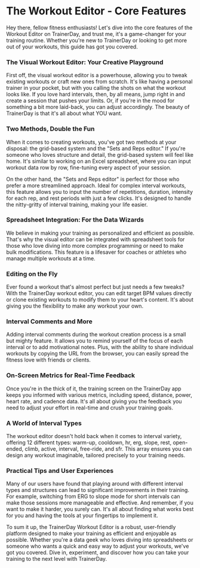 # The Workout Editor - Core Features

Hey there, fellow fitness enthusiasts! Let's dive into the core features of the Workout Editor on TrainerDay, and trust me, it's a game-changer for your training routine. Whether you're new to TrainerDay or looking to get more out of your workouts, this guide has got you covered.

### The Visual Workout Editor: Your Creative Playground

First off, the visual workout editor is a powerhouse, allowing you to tweak existing workouts or craft new ones from scratch. It's like having a personal trainer in your pocket, but with you calling the shots on what the workout looks like. If you love hard intervals, then, by all means, jump right in and create a session that pushes your limits. Or, if you're in the mood for something a bit more laid-back, you can adjust accordingly. The beauty of TrainerDay is that it's all about what YOU want.

### Two Methods, Double the Fun

When it comes to creating workouts, you've got two methods at your disposal: the grid-based system and the "Sets and Reps editor." If you're someone who loves structure and detail, the grid-based system will feel like home. It's similar to working on an Excel spreadsheet, where you can input workout data row by row, fine-tuning every aspect of your session.

On the other hand, the "Sets and Reps editor" is perfect for those who prefer a more streamlined approach. Ideal for complex interval workouts, this feature allows you to input the number of repetitions, duration, intensity for each rep, and rest periods with just a few clicks. It's designed to handle the nitty-gritty of interval training, making your life easier.

### Spreadsheet Integration: For the Data Wizards

We believe in making your training as personalized and efficient as possible. That's why the visual editor can be integrated with spreadsheet tools for those who love diving into more complex programming or need to make bulk modifications. This feature is a lifesaver for coaches or athletes who manage multiple workouts at a time.

### Editing on the Fly

Ever found a workout that's almost perfect but just needs a few tweaks? With the TrainerDay workout editor, you can edit target BPM values directly or clone existing workouts to modify them to your heart's content. It's about giving you the flexibility to make any workout your own.

### Interval Comments and More

Adding interval comments during the workout creation process is a small but mighty feature. It allows you to remind yourself of the focus of each interval or to add motivational notes. Plus, with the ability to share individual workouts by copying the URL from the browser, you can easily spread the fitness love with friends or clients.

### On-Screen Metrics for Real-Time Feedback

Once you're in the thick of it, the training screen on the TrainerDay app keeps you informed with various metrics, including speed, distance, power, heart rate, and cadence data. It's all about giving you the feedback you need to adjust your effort in real-time and crush your training goals.

### A World of Interval Types

The workout editor doesn't hold back when it comes to interval variety, offering 12 different types: warm-up, cooldown, hr, erg, slope, rest, open-ended, climb, active, interval, free-ride, and sfr. This array ensures you can design any workout imaginable, tailored precisely to your training needs.

### Practical Tips and User Experiences

Many of our users have found that playing around with different interval types and structures can lead to significant improvements in their training. For example, switching from ERG to slope mode for short intervals can make those sessions more manageable and effective. And remember, if you want to make it harder, you surely can. It's all about finding what works best for you and having the tools at your fingertips to implement it.

To sum it up, the TrainerDay Workout Editor is a robust, user-friendly platform designed to make your training as efficient and enjoyable as possible. Whether you're a data geek who loves diving into spreadsheets or someone who wants a quick and easy way to adjust your workouts, we've got you covered. Dive in, experiment, and discover how you can take your training to the next level with TrainerDay.